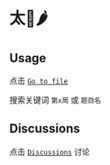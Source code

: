 # 太🍳🌶

## Usage
点击 [`Go to file`](https://github.com/iiijam/python123/find/main)

搜索关键词 `第x周` 或 `题目名`

## Discussions

点击 [`Discussions`](https://github.com/iiijam/python123/discussions) 讨论
